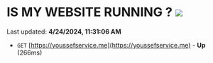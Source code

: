 # IS MY WEBSITE RUNNING ? [![](https://img.shields.io/static/v1?label=Sponsor&message=%E2%9D%A4&logo=GitHub&color=%23fe8e86)](https://github.com/sponsors/<username>)

Last updated: **4/24/2024, 11:31:06 AM**

- `GET` [https://youssefservice.me](https://youssefservice.me) - **Up** (266ms)
